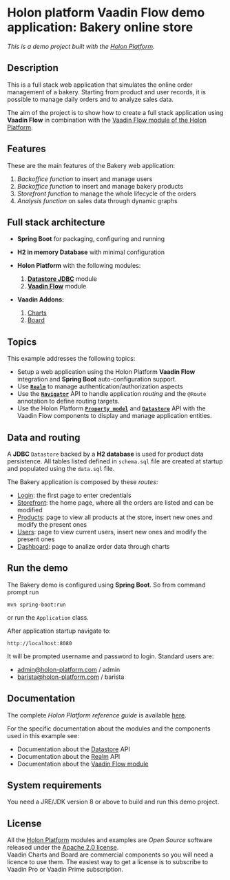 # Holon platform Vaadin Flow demo application: Bakery online store

_This is a demo project built with the [Holon Platform](https://holon-platform.com)._

## Description

This is a full stack web application that simulates the online order management of a bakery. Starting from product and user records, it is possible to manage daily orders and to analyze sales data.

The aim of the project is to show how to create a full stack application using __Vaadin Flow__ in combination with the [Vaadin Flow module of the Holon Platform](https://github.com/holon-platform/holon-vaadin-flow).

## Features
These are the main features of the Bakery web application:
1. *Backoffice function* to insert and manage users
2. *Backoffice function* to insert and manage bakery products
3. *Storefront function* to manage the whole lifecycle of the orders
4. *Analysis function* on sales data through dynamic graphs

## Full stack architecture

* __Spring Boot__ for packaging, configuring and running

* __H2 in memory Database__ with minimal configuration

* __Holon Platform__ with the following modules: 
  1. __[Datastore JDBC](https://github.com/holon-platform/holon-datastore-jdbc)__ module
  2. __[Vaadin Flow](https://github.com/holon-platform/holon-vaadin-flow)__ module

* __Vaadin Addons:__
  1. [Charts](https://vaadin.com/components/vaadin-charts)
  2. [Board](https://vaadin.com/components/vaadin-board)

## Topics

This example addresses the following topics:

* Setup a web application using the Holon Platform __Vaadin Flow__ integration and __Spring Boot__ auto-configuration support.
* Use [__`Realm`__](https://docs.holon-platform.com/current/reference/holon-core.html#Realm) to manage authentication/authorization aspects
* Use the [__`Navigator`__](https://docs.holon-platform.com/current/reference/holon-vaadin-flow.html#NavigatorAPI) API to handle application _routing_ and the `@Route` annotation to define routing targets. 
* Use the Holon Platform [__`Property model`__](https://docs.holon-platform.com/current/reference/holon-core.html#Property)  and [__`Datastore`__](https://docs.holon-platform.com/current/reference/holon-core.html#Datastore) API with the Vaadin Flow components to display and manage application entities.

## Data and routing

A __JDBC__ `Datastore` backed by a __H2 database__ is used for product data persistence. All tables listed defined in `schema.sql` file are created at startup and populated using the `data.sql` file.

The Bakery application is composed by these _routes_:

* [Login](src/main/java/com/holonplatform/vaadin/flow/demo/pages/Login.java): the first page to enter credentials
* [Storefront](src/main/java/com/holonplatform/vaadin/flow/demo/pages/Storefront.java): the home page, where all the orders are listed and can be modified 
* [Products](src/main/java/com/holonplatform/vaadin/flow/demo/pages/Products.java): page to view all products at the store, insert new ones and modify the present ones
* [Users](src/main/java/com/holonplatform/vaadin/flow/demo/pages/Users.java): page to view current users, insert new ones and modify the present ones
* [Dashboard](src/main/java/com/holonplatform/vaadin/flow/demo/pages/Dashboard.java): page to analize order data through charts

## Run the demo

The Bakery demo is configured using __Spring Boot__. So from command prompt run 

`mvn spring-boot:run`

or run the `Application` class.

After application startup navigate to:

`http://localhost:8080`

It will be prompted username and password to login. Standard users are:
* admin@holon-platform.com / admin
* barista@holon-platform.com / barista

## Documentation

The complete _Holon Platform reference guide_ is available [here](https://docs.holon-platform.com/current/reference).

For the specific documentation about the modules and the components used in this example see:

* Documentation about the [Datastore](https://docs.holon-platform.com/current/reference/holon-core.html#Datastore)  API
* Documentation about the [Realm](https://docs.holon-platform.com/current/reference/holon-core.html#Realm)  API
* Documentation about the [Vaadin Flow module](https://docs.holon-platform.com/current/reference/holon-vaadin-flow.html)

## System requirements

You need a JRE/JDK version 8 or above to build and run this demo project.

## License

All the [Holon Platform](https://holon-platform.com) modules and examples are _Open Source_ software released under the [Apache 2.0 license](LICENSE.md).  
Vaadin Charts and Board are commercial components so you will need a licence to use them. The easiest way to get a license is to subscribe to Vaadin Pro or Vaadin Prime subscription.
